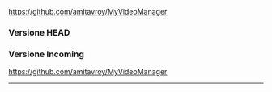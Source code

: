 https://github.com/amitavroy/MyVideoManager

### Versione HEAD


### Versione Incoming

https://github.com/amitavroy/MyVideoManager


---


